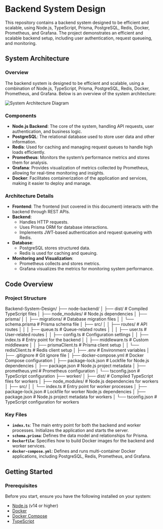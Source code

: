 # Backend System Design

This repository contains a backend system designed to be efficient and scalable, using Node.js, TypeScript, Prisma, PostgreSQL, Redis, Docker, Prometheus, and Grafana. The project demonstrates an efficient and scalable backend setup, including user authentication, request queueing, and monitoring.



## System Architecture

### Overview

The backend system is designed to be efficient and scalable, using a combination of Node.js, TypeScript, Prisma, PostgreSQL, Redis, Docker, Prometheus, and Grafana. Below is an overview of the system architecture:

![System Architecture Diagram](path/to/architecture-diagram.png)

### Components

- **Node.js Backend**: The core of the system, handling API requests, user authentication, and business logic.
- **PostgreSQL**: The relational database used to store user data and other information.
- **Redis**: Used for caching and managing request queues to handle high loads efficiently.
- **Prometheus**: Monitors the system’s performance metrics and stores them for analysis.
- **Grafana**: Provides visualization of metrics collected by Prometheus, allowing for real-time monitoring and insights.
- **Docker**: Facilitates containerization of the application and services, making it easier to deploy and manage.

### Architecture Details

- **Frontend**: The frontend (not covered in this document) interacts with the backend through REST APIs.
- **Backend**:
  - Handles HTTP requests.
  - Uses Prisma ORM for database interactions.
  - Implements JWT-based authentication and request queueing with Redis.
- **Database**:
  - PostgreSQL stores structured data.
  - Redis is used for caching and queuing.
- **Monitoring and Visualization**:
  - Prometheus collects and stores metrics.
  - Grafana visualizes the metrics for monitoring system performance.

## Code Overview

### Project Structure

Backend-System-Design/
├── node-backend/
│   ├── dist/                # Compiled TypeScript files
│   ├── node_modules/        # Node.js dependencies
│   ├── prisma/
│   │   ├── migrations/      # Database migration files
│   │   └── schema.prisma    # Prisma schema file
│   ├── src/
│   │   ├── routes/          # API routes
│   │   │   ├── queue.ts     # Queue-related routes
│   │   │   ├── user.ts      # User-related routes
│   │   ├── config.ts        # Configuration settings
│   │   ├── index.ts         # Entry point for the backend
│   │   ├── middleware.ts    # Custom middleware
│   │   ├── prismaClient.ts  # Prisma client setup
│   │   └── redisClient.ts   # Redis client setup
│   ├── .env                 # Environment variables
│   ├── .gitignore           # Git ignore file
│   ├── docker-compose.yml   # Docker Compose configuration
│   ├── package-lock.json    # Lockfile for Node.js dependencies
│   ├── package.json         # Node.js project metadata
│   ├── prometheus.yml       # Prometheus configuration
│   └── tsconfig.json        # TypeScript configuration
├── worker/
│   ├── dist/                # Compiled TypeScript files for workers
│   ├── node_modules/        # Node.js dependencies for workers
│   ├── src/
│   │   └── index.ts         # Entry point for worker processes
│   ├── package-lock.json    # Lockfile for worker Node.js dependencies
│   ├── package.json         # Node.js project metadata for workers
│   └── tsconfig.json        # TypeScript configuration for workers



### Key Files

- **`index.ts`**: The main entry point for both the backend and worker processes. Initializes the application and starts the server.
- **`schema.prisma`**: Defines the data model and relationships for Prisma.
- **`Dockerfile`**: Specifies how to build Docker images for the backend and worker services.
- **`docker-compose.yml`**: Defines and runs multi-container Docker applications, including PostgreSQL, Redis, Prometheus, and Grafana.

## Getting Started

### Prerequisites

Before you start, ensure you have the following installed on your system:

- [Node.js](https://nodejs.org/) (v14 or higher)
- [Docker](https://www.docker.com/)
- [Docker Compose](https://docs.docker.com/compose/)
- [TypeScript](https://www.typescriptlang.org/)

